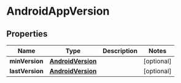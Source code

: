 
# AndroidAppVersion

## Properties
Name | Type | Description | Notes
------------ | ------------- | ------------- | -------------
**minVersion** | [**AndroidVersion**](AndroidVersion.md) |  |  [optional]
**lastVersion** | [**AndroidVersion**](AndroidVersion.md) |  |  [optional]



